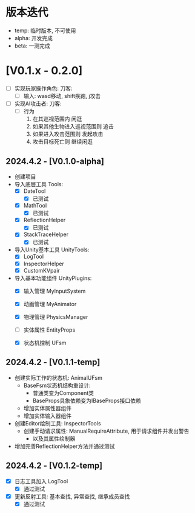 # 版本迭代
- temp: 临时版本, 不可使用
- alpha: 开发完成
- beta: 一测完成


# [V0.1.x - 0.2.0]
- [ ] 实现玩家操作角色: 刀客: 
  - [ ] 输入: wasd移动, shift疾跑, j攻击 
- [ ] 实现AI攻击者: 刀客:
  - [ ] 行为
    1. 在其巡视范围内 闲逛
    2. 如果其他生物进入巡视范围则 追击
    3. 如果进入攻击范围则 发起攻击
    4. 攻击目标死亡则 继续闲逛



## 2024.4.2 - [V0.1.0-alpha]
- 创建项目
- 导入底层工具 Tools: 
  - [x] DateTool
    - [x] 已测试
  - [x] MathTool
    - [x] 已测试
  - [x] ReflectionHelper
    - [x] 已测试
  - [x] StackTraceHelper
    - [x] 已测试
- 导入Unity基本工具 UnityTools: 
    - [x] LogTool
    - [x] InspectorHelper
    - [x] CustomKVpair
- 导入基本功能组件 UnityPlugins: 
    - [x] 输入管理 MyInputSystem
    - [x] 动画管理 MyAnimator
    - [x] 物理管理 PhysicsManager
    - [ ] 实体属性 EntityProps
    - [x] 状态机控制 UFsm


## 2024.4.2 - [V0.1.1-temp]
- 创建实际工作的状态机: AnimalUFsm
  - BaseFsm状态机结构重设计: 
    - 普通类变为Component类
    - BaseProps具象依赖变为IBaseProps接口依赖
  - 增加实体属性器组件
  - 增加实体输入器组件
- 创建Editor绘制工具: InspectorTools
  - 创建手动请求属性: ManualRequireAttribute, 用于请求组件并发出警告
    - 以及其属性绘制器
- 增加完善ReflectionHelper方法并通过测试


## 2024.4.2 - [V0.1.2-temp]
- [x] 日志工具加入 LogTool
  - [x] 通过测试
- [x] 更新反射工具: 基本查找, 异常查找, 继承成员查找
  - [x] 通过测试